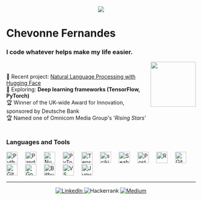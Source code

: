 <div align="center">
  <img src="https://profile-counter.glitch.me/chevonnefernandes/count.svg?"  />
</div>

<h1>Chevonne Fernandes</h1>
<h3>I code whatever helps make my life easier.</h3>

<img align="right" height="120" src="https://wp.technologyreview.com/wp-content/uploads/2020/10/MIT_MagicalThinking_Sketch2.gif"  />

<br>

🔗 Recent project: [Natural Language Processing with Hugging Face](https://github.com/chevonnefernandes/Sentiment-Analysis-with-NLP-and-Transformers) <br>
🔎 Exploring: **Deep learning frameworks (TensorFlow, PyTorch)** <br>
🏆 Winner of the UK-wide Award for Innovation, sponsored by Deutsche Bank <br>
🏆 Named one of Omnicom Media Group's '*Rising Stars*' <br>

<h1></h1>

<h3>Languages and Tools</h3>

<div>
  <img src="https://cdn.jsdelivr.net/gh/devicons/devicon/icons/python/python-original.svg" height="30" alt="Python" title="Python" />
  <img width="12" />
  <img src="https://cdn.jsdelivr.net/gh/devicons/devicon/icons/pandas/pandas-original.svg" height="30" alt="Pandas" title="Pandas" />
  <img width="12" />
  <img src="https://cdn.jsdelivr.net/gh/devicons/devicon/icons/numpy/numpy-original.svg" height="30" alt="NumPy" title="NumPy" />
  <img width="12" />
  <img src="https://cdn.jsdelivr.net/gh/devicons/devicon/icons/pytorch/pytorch-original.svg" height="30" alt="PyTorch" title="PyTorch" />
  <img width="12" />
  <img src="https://cdn.jsdelivr.net/gh/devicons/devicon/icons/tensorflow/tensorflow-original.svg" height="30" alt="TensorFlow" title="TensorFlow" />
  <img width="12" />
  <img src="https://upload.wikimedia.org/wikipedia/commons/0/05/Scikit_learn_logo_small.svg" height="30" alt="scikit-learn" title="scikit-learn" />
  <img width="12" />
  <img src="https://seaborn.pydata.org/_images/logo-mark-lightbg.svg" height="30" alt="Seaborn" title="Seaborn" />
  <img width="12" />
  <img src="https://cdn.jsdelivr.net/gh/devicons/devicon/icons/postgresql/postgresql-original.svg" height="30" alt="PostgreSQL" title="PostgreSQL" />
  <img width="12" />
  <img src="https://cdn.jsdelivr.net/gh/devicons/devicon/icons/r/r-original.svg" height="30" alt="R" title="R" />
  <img width="12" />
  <img src="https://cdn.jsdelivr.net/gh/devicons/devicon/icons/git/git-original.svg" height="30" alt="Git" title="Git" />
  <img width="12" />
  <img src="https://cdn.jsdelivr.net/gh/devicons/devicon/icons/gitlab/gitlab-original.svg" height="30" alt="GitLab" title="GitLab" />
  <img width="12" />
  <img src="https://cdn.jsdelivr.net/gh/devicons/devicon/icons/googlecloud/googlecloud-original.svg" height="30" alt="Google Cloud" title="Google Cloud" />
  <img width="12" />
  <img src="https://cdn.jsdelivr.net/gh/devicons/devicon/icons/bitbucket/bitbucket-original.svg" height="30" alt="Bitbucket" title="Bitbucket" />
  <img width="12" />
  <img src="https://cdn.jsdelivr.net/gh/devicons/devicon/icons/vscode/vscode-original.svg" height="30" alt="VS Code" title="VS Code" />
  <img width="12" />
  <img src="https://cdn.jsdelivr.net/gh/devicons/devicon/icons/jupyter/jupyter-original.svg" height="30" alt="Jupyter" title="Jupyter" />
  <img width="12" />
</div>

---

<div align="center">
  <a href="https://www.linkedin.com/in/chevonnefernandes/">
    <img src="https://img.shields.io/badge/LinkedIn-%230077B5.svg?logo=linkedin&logoColor=white" alt="LinkedIn" />
  </a>
  <a href="https://www.hackerrank.com/profile/chevfernandes" style="text-decoration: none;">
    <img src="https://img.shields.io/badge/HackerRank-2EC866?logo=hackerrank&logoColor=white" alt="Hackerrank" />
  </a>
  <a href="https://medium.com/@chevonnefernandes">
    <img src="https://img.shields.io/badge/Medium-12100E?logo=medium&logoColor=white" alt="Medium" />
  </a>
</div>
